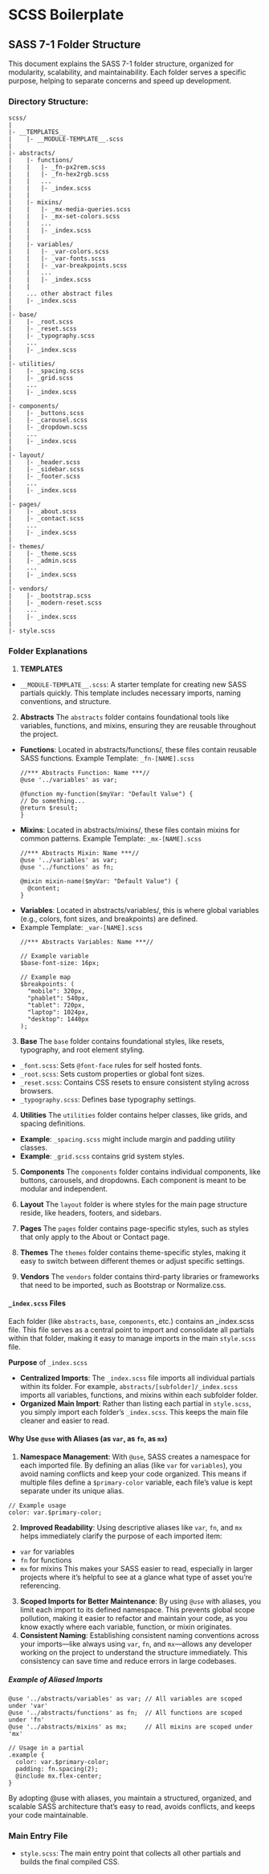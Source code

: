 # SCSS Boilerplate

## SASS 7-1 Folder Structure
This document explains the SASS 7-1 folder structure, organized for modularity, scalability, and maintainability. Each folder serves a specific purpose, helping to separate concerns and speed up development.

### Directory Structure:
```plaintext
scss/
|
|- __TEMPLATES__
|    |- __MODULE-TEMPLATE__.scss
|
|- abstracts/
|    |- functions/
|    |   |- _fn-px2rem.scss
|    |   |- _fn-hex2rgb.scss
|    |   ...
|    |   |- _index.scss
|    |
|    |- mixins/
|    |   |- _mx-media-queries.scss
|    |   |- _mx-set-colors.scss
|    |   ...
|    |   |- _index.scss
|    |
|    |- variables/
|    |   |- _var-colors.scss
|    |   |- _var-fonts.scss
|    |   |- _var-breakpoints.scss
|    |   ...
|    |   |- _index.scss
|    |
|    ... other abstract files
|    |- _index.scss
|
|- base/
|    |- _root.scss
|    |- _reset.scss
|    |- _typography.scss
|    ...
|    |- _index.scss
|
|- utilities/
|    |- _spacing.scss
|    |- _grid.scss
|    ...
|    |- _index.scss
|
|- components/
|    |- _buttons.scss
|    |- _carousel.scss
|    |- _dropdown.scss
|    ...
|    |- _index.scss
|
|- layout/
|    |- _header.scss
|    |- _sidebar.scss
|    |- _footer.scss
|    ...
|    |- _index.scss
|
|- pages/
|    |- _about.scss
|    |- _contact.scss
|    ...
|    |- _index.scss
|
|- themes/
|    |- _theme.scss
|    |- _admin.scss
|    ...
|    |- _index.scss
|
|- vendors/
|    |- _bootstrap.scss
|    |- _modern-reset.scss
|    ...
|    |- _index.scss
|
|- style.scss
```

### Folder Explanations
1. **TEMPLATES**
- `__MODULE-TEMPLATE__.scss`: A starter template for creating new SASS partials quickly. This template includes necessary imports, naming conventions, and structure.

2. **Abstracts**
The `abstracts` folder contains foundational tools like variables, functions, and mixins, ensuring they are reusable throughout the project.
- **Functions**: Located in abstracts/functions/, these files contain reusable SASS functions.
Example Template: `_fn-[NAME].scss`
    ```plaintext
    //*** Abstracts Function: Name ***//
    @use '../variables' as var;
    
    @function my-function($myVar: "Default Value") {
    // Do something...
    @return $result;
    }
    ```
- **Mixins**: Located in abstracts/mixins/, these files contain mixins for common patterns.
Example Template: `_mx-[NAME].scss`
    ```
    //*** Abstracts Mixin: Name ***//
    @use '../variables' as var;
    @use '../functions' as fn;
    
    @mixin mixin-name($myVar: "Default Value") {
      @content;
    }
    ```
- **Variables**: Located in abstracts/variables/, this is where global variables (e.g., colors, font sizes, and breakpoints) are defined.
- Example Template: `_var-[NAME].scss`
    ```
    //*** Abstracts Variables: Name ***//
    
    // Example variable
    $base-font-size: 16px;
    
    // Example map
    $breakpoints: (
      "mobile": 320px,
      "phablet": 540px,
      "tablet": 720px,
      "laptop": 1024px,
      "desktop": 1440px
    );
    ```
    
3. **Base**
The `base` folder contains foundational styles, like resets, typography, and root element styling.
- `_font.scss`: Sets `@font-face` rules for self hosted fonts.
- `_root.scss`: Sets custom properties or global font sizes.
- `_reset.scss`: Contains CSS resets to ensure consistent styling across browsers.
- `_typography.scss`: Defines base typography settings.

4. **Utilities**
The `utilities` folder contains helper classes, like grids, and spacing definitions.
- **Example**: `_spacing.scss` might include margin and padding utility classes.
- **Example**: `_grid.scss` contains grid system styles.

5. **Components**
The `components` folder contains individual components, like buttons, carousels, and dropdowns. Each component is meant to be modular and independent.

6. **Layout**
The `layout` folder is where styles for the main page structure reside, like headers, footers, and sidebars.

7. **Pages**
The `pages` folder contains page-specific styles, such as styles that only apply to the About or Contact page.

8. **Themes**
The `themes` folder contains theme-specific styles, making it easy to switch between different themes or adjust specific settings.

9. **Vendors**
The `vendors` folder contains third-party libraries or frameworks that need to be imported, such as Bootstrap or Normalize.css.

#### `_index.scss` Files
Each folder (like `abstracts`, `base`, `components`, etc.) contains an _index.scss file. This file serves as a central point to import and consolidate all partials within that folder, making it easy to manage imports in the main `style.scss` file.

**Purpose** of `_index.scss`
- **Centralized Imports**: The `_index.scss` file imports all individual partials within its folder. For example, `abstracts/[subfolder]/_index.scss` imports all variables, functions, and mixins within each subfolder folder.
- **Organized Main Import**: Rather than listing each partial in `style.scss`, you simply import each folder’s `_index.scss`. This keeps the main file cleaner and easier to read.

#### Why Use `@use` with Aliases (as `var`, as `fn`, as `mx`)
1. **Namespace Management**: With `@use`, SASS creates a namespace for each imported file. By defining an alias (like `var` for `variables`), you avoid naming conflicts and keep your code organized. This means if multiple files define a `$primary-color` variable, each file’s value is kept separate under its unique alias.
```
// Example usage
color: var.$primary-color;
```
2. **Improved Readability**: Using descriptive aliases like `var`, `fn`, and `mx` helps immediately clarify the purpose of each imported item:
- `var` for variables
- `fn` for functions
- `mx` for mixins
This makes your SASS easier to read, especially in larger projects where it’s helpful to see at a glance what type of asset you’re referencing.
3. **Scoped Imports for Better Maintenance**: By using `@use` with aliases, you limit each import to its defined namespace. This prevents global scope pollution, making it easier to refactor and maintain your code, as you know exactly where each variable, function, or mixin originates.
4. **Consistent Naming**: Establishing consistent naming conventions across your imports—like always using `var`, `fn`, and `mx`—allows any developer working on the project to understand the structure immediately. This consistency can save time and reduce errors in large codebases.
##### Example of Aliased Imports
```
@use '../abstracts/variables' as var; // All variables are scoped under 'var'
@use '../abstracts/functions' as fn;  // All functions are scoped under 'fn'
@use '../abstracts/mixins' as mx;     // All mixins are scoped under 'mx'

// Usage in a partial
.example {
  color: var.$primary-color;
  padding: fn.spacing(2);
  @include mx.flex-center;
}
```
By adopting @use with aliases, you maintain a structured, organized, and scalable SASS architecture that’s easy to read, avoids conflicts, and keeps your code maintainable.

### Main Entry File
- `style.scss`: The main entry point that collects all other partials and builds the final compiled CSS.